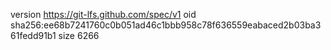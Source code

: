 version https://git-lfs.github.com/spec/v1
oid sha256:ee68b7241760c0b051ad46c1bbb958c78f636559eabaced2b03ba361fedd91b1
size 6266
